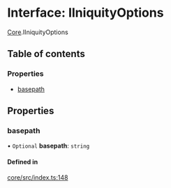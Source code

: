 # Interface: IIniquityOptions

[Core](../modules/Core.md).IIniquityOptions

## Table of contents

### Properties

- [basepath](Core.IIniquityOptions.md#basepath)

## Properties

### basepath

• `Optional` **basepath**: `string`

#### Defined in

[core/src/index.ts:148](https://github.com/iniquitybbs/iniquity/blob/f4e691f/packages/core/src/index.ts#L148)
